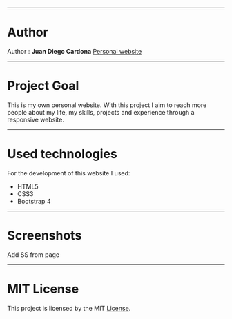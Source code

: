***
# Author
Author : **Juan Diego Cardona** 
[Personal website](https://juandiegocardona.github.io/personalWebsite/)
***

# Project Goal
This is my own personal website. With this project I aim to reach more people about my life, my skills, projects and experience through a responsive website.
*** 
# Used technologies
For the development of this website I used:
* HTML5
* CSS3
* Bootstrap 4

***

# Screenshots

Add SS from page

***
# MIT License
This project is licensed by the MIT [License](LICENSE).
